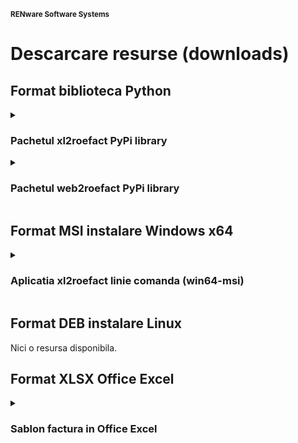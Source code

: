 
<small>**RENware Software Systems**</small>



# Descarcare resurse (downloads)

<!-- NOTE: intentionally no TOC in this doc --> 

## Format biblioteca Python


<details markdown="1"><summary markdown="1">

### Pachetul xl2roefact PyPi library

</summary>

#### 0.2

* [`0.2.0b` invoice customer info-optional items (bank, email, reg-com, phone) WHEEL](../xl2roefact/dist/xl2roefact-0.2.0b0-py3-none-any.whl "download")
* [`0.2.0b` invoice customer info-optional items (bank, email, reg-com, phone) DIST](../xl2roefact/dist/xl2roefact-0.2.0b0.tar.gz "download")

#### 0.1

* [`0.1.22b` application interface improvements WHEEL](../xl2roefact/dist/xl2roefact-0.1.22b0-py3-none-any.whl "download")
* [`0.1.22b` application interface improvements DIST](../xl2roefact/dist/xl2roefact-0.1.22b0.tar.gz "download")
* [`0.1.20.dev` invoice customer address WHEEL](../xl2roefact/dist/xl2roefact-0.1.20-py3-none-any.whl "download")
* [`0.1.20.dev` invoice customer address DIST](../xl2roefact/dist/xl2roefact-0.1.20.tar.gz "download")
* [`0.1.19.dev` invoice customer and partial invoice total values calculations WHEEL](../xl2roefact/dist/0.1.19/xl2roefact-0.1.19-py3-none-any.whl "download")
* [`0.1.19.dev` invoice customer and partial invoice total values calculations DIST](../xl2roefact/dist/0.1.19/xl2roefact-0.1.19.tar.gz "download")
* [`0.1.18.dev` invoice customer CUI partial invoice total values calculations WHEEL](../xl2roefact/dist/0.1.18/xl2roefact-0.1.18-py3-none-any.whl "download")
* [`0.1.18.dev` invoice customer CUI partial invoice total values calculations DIST](../xl2roefact/dist/0.1.18/xl2roefact-0.1.18.tar.gz "download")

</details>




<details markdown="1"><summary markdown="1">

### Pachetul web2roefact PyPi library

</summary>

Nici o resursa disponibila.

</details>







## Format MSI instalare Windows x64

<details markdown="1"><summary markdown="1">

### Aplicatia xl2roefact linie comanda (win64-msi)

</summary>

#### 0.2

* [`0.2.0b` invoice customer info-optional items (bank, email, reg-com, phone)](../xl2roefact/dist/xl2roefact-0.2.0b0-py3-none-any.whl "download")

#### 0.1

* [`0.1.22b` application interface improvements](../xl2roefact/dist/xl2roefact-0.1.22b0-win64.msi "download")
* [`0.1.20.dev` invoice customer address](../xl2roefact/dist/xl2roefact-0.1.20-win64.msi "download")
* [`0.1.19.dev` invoice customer and partial invoice total values calculations](../xl2roefact/dist/0.1.19/xl2roefact-0.1.19-win64.msi "download")
* [`0.1.18.dev` invoice customer CUI partial invoice total values calculations](../xl2roefact/dist/0.1.18/xl2roefact-0.1.18-win64.msi "download")

</details>






## Format DEB instalare Linux

Nici o resursa disponibila.






## Format XLSX Office Excel

<details markdown="1"><summary markdown="1">

### Sablon factura in Office Excel

</summary>

* [`0.1.20` office Excel XLSX](../excel_invoice_template/invoice_template_CU_tva.xlsx "download")
* [`0.1.20` arhiva ZIP](../excel_invoice_template/released_packages/0.1.20-excel_invoice_template.zip "download")
* [`0.1.11` arhiva ZIP](../excel_invoice_template/released_packages/0.1.11-excel_invoice_template.zip "download")

</details>








